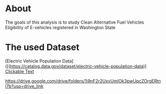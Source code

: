 # About
 The goals of this analysis is to study Clean Alternative Fuel Vehicles Eligibility of E-vehicles registered in Washington State

# The used Dataset 
  [Electric Vehicle Population Data]([(https://catalog.data.gov/dataset/electric-vehicle-population-data)]
  [Clickable Text](URL)

  https://drive.google.com/drive/folders/1i9nF2r2UxyUmlOk3pwUpcZOrgERtnl7b?usp=drive_link
